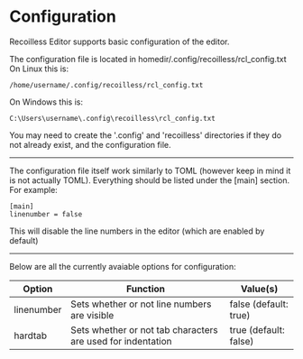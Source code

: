 # Configuration
Recoilless Editor supports basic configuration of the editor.

The configuration file is located in homedir/.config/recoilless/rcl_config.txt
On Linux this is:
```
/home/username/.config/recoilless/rcl_config.txt
```
On Windows this is:
```
C:\Users\username\.config\recoilless\rcl_config.txt
```

You may need to create the '.config' and 'recoilless' directories if they do not already exist, and the configuration file.

---

The configuration file itself work similarly to TOML (however keep in mind it is not actually TOML).
Everything should be listed under the [main] section.
For example:
```
[main]
linenumber = false
```
This will disable the line numbers in the editor (which are enabled by default)

---

Below are all the currently avaiable options for configuration:

| Option     | Function                                                      | Value(s)               |
| ---------- | ------------------------------------------------------------- | ---------------------- |
| linenumber | Sets whether or not line numbers are visible                  | false (default: true)  |
| hardtab    | Sets whether or not tab characters are used for indentation   | true  (default: false) |